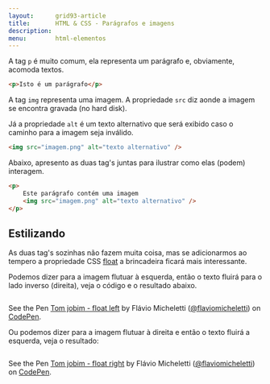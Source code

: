 ```yaml
---
layout:      grid93-article
title:       HTML & CSS - Parágrafos e imagens 
description:
menu:        html-elementos  
---
```


A tag `p` é muito comum, ela representa um parágrafo e, obviamente, acomoda textos.

```html
<p>Isto é um parágrafo</p>
```


A tag `img` representa uma imagem. A propriedade `src` diz aonde a imagem se encontra gravada (no hard disk).

Já a propriedade `alt` é um texto alternativo que será exibido caso o caminho para a imagem seja inválido.

```html
<img src="imagem.png" alt="texto alternativo" />
```

Abaixo, apresento as duas tag's juntas para ilustrar como elas (podem) interagem.

```html
<p>
    Este parágrafo contém uma imagem
    <img src="imagem.png" alt="texto alternativo" />
</p>
```




Estilizando
---

As duas tag's sozinhas não fazem muita coisa, mas se adicionarmos ao tempero a propriedade CSS [float](/html-css/float/)
a brincadeira ficará mais interessante.

Podemos dizer para a imagem flutuar à esquerda, então o texto fluirá para o lado inverso (direita), veja o código e o 
resultado abaixo.


<div data-height="428" data-theme-id="2897" data-slug-hash="eIJDv" data-default-tab="null" data-user="flaviomicheletti" class='codepen'><pre><code></code></pre>
<p>See the Pen <a href='http://codepen.io/flaviomicheletti/pen/eIJDv/'>Tom jobim - float left</a> by Flávio Micheletti (<a href='http://codepen.io/flaviomicheletti'>@flaviomicheletti</a>) on <a href='http://codepen.io'>CodePen</a>.</p>
</div><script async src="//codepen.io/assets/embed/ei.js"></script>


Ou podemos dizer para a imagem flutuar à direita e então o texto fluirá a esquerda, veja o resultado:

<div data-height="457" data-theme-id="2897" data-slug-hash="fIqtC" data-default-tab="null" data-user="flaviomicheletti" class='codepen'><pre><code></code></pre>
<p>See the Pen <a href='http://codepen.io/flaviomicheletti/pen/fIqtC/'>Tom jobim - float right</a> by Flávio Micheletti (<a href='http://codepen.io/flaviomicheletti'>@flaviomicheletti</a>) on <a href='http://codepen.io'>CodePen</a>.</p>
</div><script async src="//codepen.io/assets/embed/ei.js"></script>
